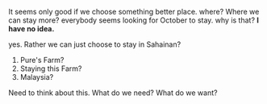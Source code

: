 It seems only good if we choose something better place.
where? Where we can stay more? everybody seems looking for October to stay. why is that?
**I have no idea.**

yes.
Rather we can just choose to stay in Sahainan?


1. Pure's Farm?
2. Staying this Farm?
3. Malaysia?


Need to think about this.
What do we need?
What do we want?


